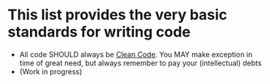 # This list provides the very basic standards for writing code

* All code SHOULD always be [Clean Code](https://github.com/jupeter/clean-code-php). You MAY make exception in time of great need, but always remember to pay your (intellectual) debts
* (Work in progress)
